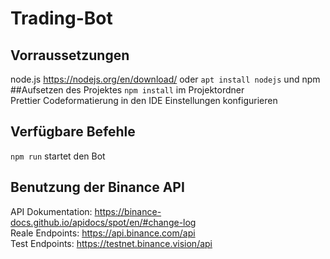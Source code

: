 # Trading-Bot
## Vorraussetzungen
node.js https://nodejs.org/en/download/ oder ```apt install nodejs``` und npm
##Aufsetzen des Projektes
```npm install``` im Projektordner \
Prettier Codeformatierung in den IDE Einstellungen konfigurieren
## Verfügbare Befehle
```npm run``` startet den Bot
## Benutzung der Binance API
API Dokumentation: https://binance-docs.github.io/apidocs/spot/en/#change-log \
Reale Endpoints: https://api.binance.com/api \
Test Endpoints: https://testnet.binance.vision/api
